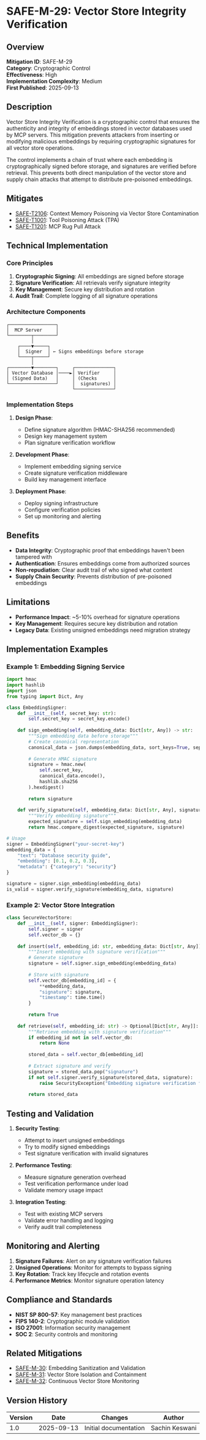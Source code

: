 # SAFE-M-29: Vector Store Integrity Verification

## Overview
**Mitigation ID**: SAFE-M-29  
**Category**: Cryptographic Control  
**Effectiveness**: High  
**Implementation Complexity**: Medium  
**First Published**: 2025-09-13

## Description
Vector Store Integrity Verification is a cryptographic control that ensures the authenticity and integrity of embeddings stored in vector databases used by MCP servers. This mitigation prevents attackers from inserting or modifying malicious embeddings by requiring cryptographic signatures for all vector store operations.

The control implements a chain of trust where each embedding is cryptographically signed before storage, and signatures are verified before retrieval. This prevents both direct manipulation of the vector store and supply chain attacks that attempt to distribute pre-poisoned embeddings.

## Mitigates
- [SAFE-T2106](../../techniques/SAFE-T2106/README.md): Context Memory Poisoning via Vector Store Contamination
- [SAFE-T1001](../../techniques/SAFE-T1001/README.md): Tool Poisoning Attack (TPA)
- [SAFE-T1201](../../techniques/SAFE-T1201/README.md): MCP Rug Pull Attack

## Technical Implementation

### Core Principles
1. **Cryptographic Signing**: All embeddings are signed before storage
2. **Signature Verification**: All retrievals verify signature integrity
3. **Key Management**: Secure key distribution and rotation
4. **Audit Trail**: Complete logging of all signature operations

### Architecture Components
```
┌─────────────────┐
│  MCP Server     │
└────────┬────────┘
         │
    ┌────▼─────┐
    │  Signer  │ ← Signs embeddings before storage
    └────┬─────┘
         │
┌────────▼────────┐     ┌──────────────┐
│ Vector Database │────►│ Verifier     │
│ (Signed Data)   │     │ (Checks      │
└─────────────────┘     │  signatures) │
                        └──────────────┘
```

### Implementation Steps
1. **Design Phase**:
   - Define signature algorithm (HMAC-SHA256 recommended)
   - Design key management system
   - Plan signature verification workflow

2. **Development Phase**:
   - Implement embedding signing service
   - Create signature verification middleware
   - Build key management interface

3. **Deployment Phase**:
   - Deploy signing infrastructure
   - Configure verification policies
   - Set up monitoring and alerting

## Benefits
- **Data Integrity**: Cryptographic proof that embeddings haven't been tampered with
- **Authentication**: Ensures embeddings come from authorized sources
- **Non-repudiation**: Clear audit trail of who signed what content
- **Supply Chain Security**: Prevents distribution of pre-poisoned embeddings

## Limitations
- **Performance Impact**: ~5-10% overhead for signature operations
- **Key Management**: Requires secure key distribution and rotation
- **Legacy Data**: Existing unsigned embeddings need migration strategy

## Implementation Examples

### Example 1: Embedding Signing Service
```python
import hmac
import hashlib
import json
from typing import Dict, Any

class EmbeddingSigner:
    def __init__(self, secret_key: str):
        self.secret_key = secret_key.encode()
    
    def sign_embedding(self, embedding_data: Dict[str, Any]) -> str:
        """Sign embedding data before storage"""
        # Create canonical representation
        canonical_data = json.dumps(embedding_data, sort_keys=True, separators=(',', ':'))
        
        # Generate HMAC signature
        signature = hmac.new(
            self.secret_key,
            canonical_data.encode(),
            hashlib.sha256
        ).hexdigest()
        
        return signature
    
    def verify_signature(self, embedding_data: Dict[str, Any], signature: str) -> bool:
        """Verify embedding signature"""
        expected_signature = self.sign_embedding(embedding_data)
        return hmac.compare_digest(expected_signature, signature)

# Usage
signer = EmbeddingSigner("your-secret-key")
embedding_data = {
    "text": "Database security guide",
    "embedding": [0.1, 0.2, 0.3],
    "metadata": {"category": "security"}
}

signature = signer.sign_embedding(embedding_data)
is_valid = signer.verify_signature(embedding_data, signature)
```

### Example 2: Vector Store Integration
```python
class SecureVectorStore:
    def __init__(self, signer: EmbeddingSigner):
        self.signer = signer
        self.vector_db = {}
    
    def insert(self, embedding_id: str, embedding_data: Dict[str, Any]) -> bool:
        """Insert embedding with signature verification"""
        # Generate signature
        signature = self.signer.sign_embedding(embedding_data)
        
        # Store with signature
        self.vector_db[embedding_id] = {
            **embedding_data,
            "signature": signature,
            "timestamp": time.time()
        }
        
        return True
    
    def retrieve(self, embedding_id: str) -> Optional[Dict[str, Any]]:
        """Retrieve embedding with signature verification"""
        if embedding_id not in self.vector_db:
            return None
        
        stored_data = self.vector_db[embedding_id]
        
        # Extract signature and verify
        signature = stored_data.pop("signature")
        if not self.signer.verify_signature(stored_data, signature):
            raise SecurityException("Embedding signature verification failed")
        
        return stored_data
```

## Testing and Validation
1. **Security Testing**:
   - Attempt to insert unsigned embeddings
   - Try to modify signed embeddings
   - Test signature verification with invalid signatures

2. **Performance Testing**:
   - Measure signature generation overhead
   - Test verification performance under load
   - Validate memory usage impact

3. **Integration Testing**:
   - Test with existing MCP servers
   - Validate error handling and logging
   - Verify audit trail completeness

## Monitoring and Alerting
1. **Signature Failures**: Alert on any signature verification failures
2. **Unsigned Operations**: Monitor for attempts to bypass signing
3. **Key Rotation**: Track key lifecycle and rotation events
4. **Performance Metrics**: Monitor signature operation latency

## Compliance and Standards
- **NIST SP 800-57**: Key management best practices
- **FIPS 140-2**: Cryptographic module validation
- **ISO 27001**: Information security management
- **SOC 2**: Security controls and monitoring

## Related Mitigations
- [SAFE-M-30](../../SAFE-M-30/README.md): Embedding Sanitization and Validation
- [SAFE-M-31](../../SAFE-M-31/README.md): Vector Store Isolation and Containment
- [SAFE-M-32](../../SAFE-M-32/README.md): Continuous Vector Store Monitoring

## Version History
| Version | Date | Changes | Author |
|---------|------|---------|--------|
| 1.0 | 2025-09-13 | Initial documentation | Sachin Keswani |
